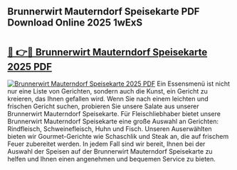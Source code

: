 ## Brunnerwirt Mauterndorf Speisekarte PDF Download Online 2025 1wExS

# <h2><a href="http://gc9nqs.nevu.top/?p=Brunnerwirt+Mauterndorf+Speisekarte">🔗 👉🔴 Brunnerwirt Mauterndorf Speisekarte 2025 PDF</a></h2>

[![Brunnerwirt Mauterndorf Speisekarte 2025 PDF](https://i.imgur.com/dBaPXMq.png)](http://gc9nqs.nevu.top/?p=Brunnerwirt+Mauterndorf+Speisekarte)
Ein Essensmenü ist nicht nur eine Liste von Gerichten, sondern auch die Kunst, ein Gericht zu kreieren, das Ihnen gefallen wird. Wenn Sie nach einem leichten und frischen Gericht suchen, probieren Sie unsere Salate aus unserer Brunnerwirt Mauterndorf Speisekarte. Für Fleischliebhaber bietet unsere Brunnerwirt Mauterndorf Speisekarte eine große Auswahl an Gerichten: Rindfleisch, Schweinefleisch, Huhn und Fisch. Unseren Auserwählten bieten wir Gourmet-Gerichte wie Schaschlik und Steak an, die auf frischem Feuer zubereitet werden. In jedem Fall sind wir bereit, Ihnen bei der Auswahl der Speisen auf der Brunnerwirt Mauterndorf Speisekarte zu helfen und Ihnen einen angenehmen und bequemen Service zu bieten.
